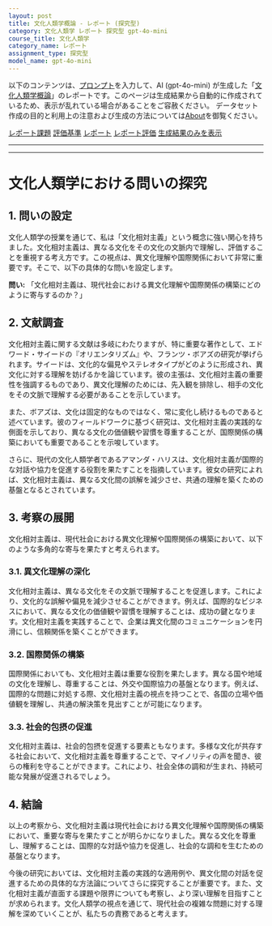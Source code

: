 ```yaml
---
layout: post
title: 文化人類学概論 - レポート (探究型)
category: 文化人類学 レポート 探究型 gpt-4o-mini
course_title: 文化人類学
category_name: レポート
assignment_type: 探究型
model_name: gpt-4o-mini
---
```


以下のコンテンツは、[プロンプト](https://github.com/takedatoshiyuki/synthetic_assignments/tree/main/generated/文化人類学/gpt-4o-mini/prompt_レポート-探究型.md)を入力して、AI (gpt-4o-mini) が生成した「[文化人類学概論](/contents/文化人類学/)」のレポートです。このページは生成結果から自動的に作成されているため、表示が乱れている場合があることをご容赦ください。
データセット作成の目的と利用上の注意および生成の方法については[About](/About)を御覧ください。

[レポート課題](../レポート課題-探究型)
[評価基準](../評価基準-探究型)
[レポート](../レポート-探究型)
[レポート評価](../レポート評価-探究型)
[生成結果のみを表示](https://github.com/takedatoshiyuki/synthetic_assignments/tree/main/generated/文化人類学/gpt-4o-mini/レポート-探究型.md)
  

***
***
  
# 文化人類学における問いの探究

## 1. 問いの設定

文化人類学の授業を通じて、私は「文化相対主義」という概念に強い関心を持ちました。文化相対主義は、異なる文化をその文化の文脈内で理解し、評価することを重視する考え方です。この視点は、異文化理解や国際関係において非常に重要です。そこで、以下の具体的な問いを設定します。

**問い:** 「文化相対主義は、現代社会における異文化理解や国際関係の構築にどのように寄与するのか？」

## 2. 文献調査

文化相対主義に関する文献は多岐にわたりますが、特に重要な著作として、エドワード・サイードの『オリエンタリズム』や、フランツ・ボアズの研究が挙げられます。サイードは、文化的な偏見やステレオタイプがどのように形成され、異文化に対する理解を妨げるかを論じています。彼の主張は、文化相対主義の重要性を強調するものであり、異文化理解のためには、先入観を排除し、相手の文化をその文脈で理解する必要があることを示しています。

また、ボアズは、文化は固定的なものではなく、常に変化し続けるものであると述べています。彼のフィールドワークに基づく研究は、文化相対主義の実践的な側面を示しており、異なる文化の価値観や習慣を尊重することが、国際関係の構築においても重要であることを示唆しています。

さらに、現代の文化人類学者であるアマンダ・ハリスは、文化相対主義が国際的な対話や協力を促進する役割を果たすことを指摘しています。彼女の研究によれば、文化相対主義は、異なる文化間の誤解を減少させ、共通の理解を築くための基盤となるとされています。

## 3. 考察の展開

文化相対主義は、現代社会における異文化理解や国際関係の構築において、以下のような多角的な寄与を果たすと考えられます。

### 3.1. 異文化理解の深化

文化相対主義は、異なる文化をその文脈で理解することを促進します。これにより、文化的な誤解や偏見を減少させることができます。例えば、国際的なビジネスにおいて、異なる文化の価値観や習慣を理解することは、成功の鍵となります。文化相対主義を実践することで、企業は異文化間のコミュニケーションを円滑にし、信頼関係を築くことができます。

### 3.2. 国際関係の構築

国際関係においても、文化相対主義は重要な役割を果たします。異なる国や地域の文化を理解し、尊重することは、外交や国際協力の基盤となります。例えば、国際的な問題に対処する際、文化相対主義の視点を持つことで、各国の立場や価値観を理解し、共通の解決策を見出すことが可能になります。

### 3.3. 社会的包摂の促進

文化相対主義は、社会的包摂を促進する要素ともなります。多様な文化が共存する社会において、文化相対主義を尊重することで、マイノリティの声を聞き、彼らの権利を守ることができます。これにより、社会全体の調和が生まれ、持続可能な発展が促進されるでしょう。

## 4. 結論

以上の考察から、文化相対主義は現代社会における異文化理解や国際関係の構築において、重要な寄与を果たすことが明らかになりました。異なる文化を尊重し、理解することは、国際的な対話や協力を促進し、社会的な調和を生むための基盤となります。

今後の研究においては、文化相対主義の実践的な適用例や、異文化間の対話を促進するための具体的な方法論についてさらに探究することが重要です。また、文化相対主義が直面する課題や限界についても考察し、より深い理解を目指すことが求められます。文化人類学の視点を通じて、現代社会の複雑な問題に対する理解を深めていくことが、私たちの責務であると考えます。
